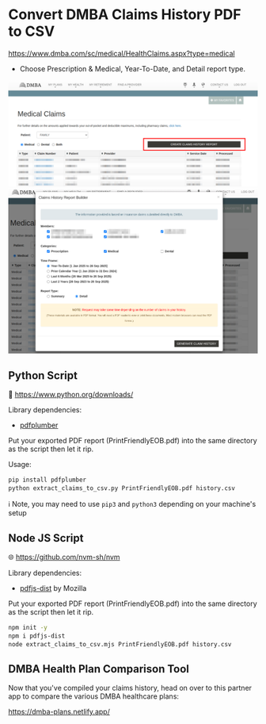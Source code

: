 # Convert DMBA Claims History PDF to CSV

https://www.dmba.com/sc/medical/HealthClaims.aspx?type=medical 
* Choose Prescription & Medical, Year-To-Date, and Detail report type.

![Medical Claims](/docs/medical_claims.png)
![Claims History Report Builder](/docs/claims_history_report_builder.png)

## Python Script

🐍 https://www.python.org/downloads/

Library dependencies:
* [pdfplumber](https://pypi.org/project/pdfplumber/)

Put your exported PDF report (PrintFriendlyEOB.pdf) into the same directory as the script then let it rip.

Usage:

```sh
pip install pdfplumber
python extract_claims_to_csv.py PrintFriendlyEOB.pdf history.csv
```
ℹ️ Note, you may need to use `pip3` and `python3` depending on your machine's setup

## Node JS Script

🌐 https://github.com/nvm-sh/nvm

Library dependencies:
* [pdfjs-dist](https://www.npmjs.com/package/pdfjs-dist) by Mozilla

Put your exported PDF report (PrintFriendlyEOB.pdf) into the same directory as the script then let it rip.

```sh
npm init -y
npm i pdfjs-dist
node extract_claims_to_csv.mjs PrintFriendlyEOB.pdf history.csv
```

## DMBA Health Plan Comparison Tool

Now that you've compiled your claims history, head on over to this partner app to compare the various DMBA healthcare plans:

https://dmba-plans.netlify.app/